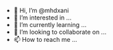 - 👋 Hi, I’m @mhdxani
- 👀 I’m interested in ...
- 🌱 I’m currently learning ...
- 💞️ I’m looking to collaborate on ...
- 📫 How to reach me ...

<!---
mhdxani/mhdxani is a ✨ special ✨ repository because its `README.md` (this file) appears on your GitHub profile.
You can click the Preview link to take a look at your changes.
--->
